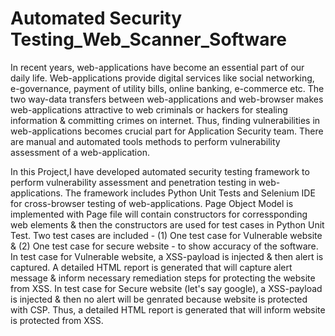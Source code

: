 # Automated Security Testing_Web_Scanner_Software
In recent years, web-applications have become an essential part of our daily life. Web-applications provide digital services like social networking, e-governance, payment of utility bills, online banking, e-commerce etc. The two way-data transfers between web-applications and web-browser makes web-applications attractive to web criminals or hackers for stealing information & committing crimes on internet. Thus, finding vulnerabilities in web-applications becomes crucial part for Application Security team.
There are manual and automated tools methods to perform vulnerability assessment of a web-application. 

In this Project,I have developed automated security testing framework to perform vulnerability assessment and penetration testing in web-applications. The framework includes Python Unit Tests and Selenium IDE for cross-browser testing of web-applications. 
Page Object Model is implemented with Page file will contain constructors for corressponding web elements & then the constructors are used for test cases in Python Unit Test.
Two test cases are included - (1) One test case for Vulnerable website & (2) One test case for secure website - to show accuracy of the software.
In test case for Vulnerable website, a XSS-payload is injected & then alert is captured. A detailed HTML report is generated that will capture alert message & inform necessary remediation steps for protecting the website from XSS.
In test case for Secure website (let's say google), a XSS-payload is injected & then no alert will be genrated because website is protected with CSP. Thus, a detailed HTML report is generated that will inform website is protected from XSS.
